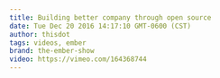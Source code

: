```yaml
---
title: Building better company through open source
date: Tue Dec 20 2016 14:17:10 GMT-0600 (CST)
author: thisdot
tags: videos, ember
brand: the-ember-show
video: https://vimeo.com/164368744
---
```

